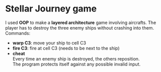 # Stellar Journey game
I used **OOP** to make a **layered architecture** game involving aircrafts. The player has to destroy the three enemy ships without crashing into them.  
Commands:  
* **warp C3**: move your ship to cell C3  
* **fire C3**: fire at cell C3 (needs to be next to the ship)  
* **cheat**  
Every time an enemy ship is destroyed, the others reposition.  
The program protects itself against any possible invalid input.